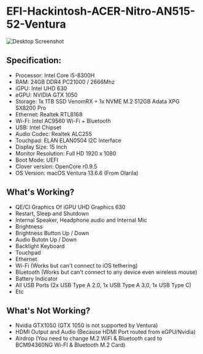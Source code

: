# EFI-Hackintosh-ACER-Nitro-AN515-52-Ventura

![Desktop Screenshot](https://github.com/fahmad480/EFI-Hackintosh-ACER-Nitro-AN515-52-Ventura/blob/main/Documentation/SS1.jpg?raw=true)

## Specification:
- Processor: Intel Core i5-8300H
- RAM: 24GB DDR4 PC21000 / 2666Mhz
- iGPU: Intel UHD 630
- eGPU: NVIDIA GTX 1050
- Storage: 1x 1TB SSD VenomRX + 1x NVME M.2 512GB Adata XPG SX8200 Pro
- Ethernet: Realtek RTL8168
- Wi-Fi: Intel AC9560 Wi-Fi + Bluetooth
- USB: Intel Chipset
- Audio Codec: Realtek ALC255
- Touchpad: ELAN ELAN0504 I2C Interface
- Display Size: 15 Inch
- Monitor Resolution: Full HD 1920 x 1080
- Boot Mode: UEFI
- Clover version: OpenCore r0.9.5
- OS Version: macOS Ventura 13.6.6 (From Olarila)


## What's Working?
- QE/CI Graphics Of iGPU UHD Graphics 630
- Restart, Sleep and Shutdown
- Internal Speaker, Headphone audio and Internal Mic
- Brightness
- Brightness Button Up / Down
- Audio Butotn Up / Down
- Backlight Keyboard
- Touchpad
- Ethernet
- Wi-Fi (Works but can't connect to iOS tethering)
- Bluetooth (Works but can't connect to any device even wireless mouse)
- Battery Indicator
- All USB Ports (2x USB Type A 2.0, 1x USB Type A 3.0, 1x USB Type C)
- Etc

## What's Not Working?
- Nvidia GTX1050 (GTX 1050 is not supported by Ventura)
- HDMI Output and Audio (Because HDMI Port routed from eGPU/Nvidia)
- Airdrop (You need to change M.2 WiFi & Bluetooth card to BCM94360NG Wi-FI & Bluetooth M.2 Card)